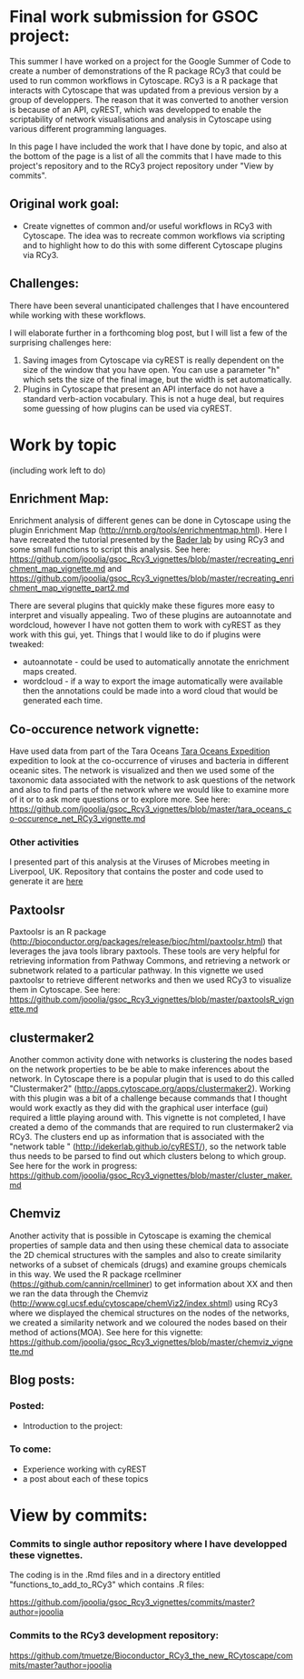 # Final work submission for GSOC project:

This summer I have worked on a project for the Google Summer of Code to create a number of demonstrations of the R package RCy3 that could be used to run common workflows in Cytoscape. RCy3 is a R package that interacts with Cytoscape that was updated from a previous version by a group of developpers. The reason that it was converted to another version is because of an API, cyREST, which was developped to enable the scriptability of network visualisations and analysis in Cytoscape using various different programming languages. 

In this page I have included the work that I have done by topic, and also at the bottom of the page is a list of all the commits that I have made to this project's repository and to the RCy3 project repository under "View by commits".

## Original work goal:

- Create vignettes of common and/or useful workflows in RCy3 with Cytoscape. The idea was to recreate common workflows via scripting and to highlight how to do this with some different Cytoscape plugins via RCy3.

## Challenges:

There have been several unanticipated challenges that I have encountered while working with these workflows.

I will elaborate further in a forthcoming blog post, but I will list a few of the surprising challenges here:

1) Saving images from Cytoscape via cyREST is really dependent on the size of the window that you have open. You can use a parameter "h" which sets the size of the final image, but the width is set automatically.
2) Plugins in Cytoscape that present an API interface do not have a standard verb-action vocabulary. This is not a huge deal, but requires some guessing of how plugins can be used via cyREST. 

# Work by topic

(including work left to do)

## Enrichment Map:

Enrichment analysis of different genes can be done in Cytoscape using the plugin Enrichment Map (http://nrnb.org/tools/enrichmentmap.html). Here I have recreated the tutorial presented by the [Bader lab](http://www.baderlab.org/Software/EnrichmentMap/Tutorial) by using RCy3 and some small functions to script this analysis. See here: https://github.com/jooolia/gsoc_Rcy3_vignettes/blob/master/recreating_enrichment_map_vignette.md and https://github.com/jooolia/gsoc_Rcy3_vignettes/blob/master/recreating_enrichment_map_vignette_part2.md

There are several plugins that quickly make these figures more easy to interpret and visually appealing. Two of these plugins are autoannotate and wordcloud, however I have not gotten them to work with cyREST as they work with this gui, yet. Things that I would like to do if plugins were tweaked: 

- autoannotate - could be used to automatically annotate the enrichment maps created. 
- wordcloud - if a way to export the image automatically were available then the annotations could be made into a word cloud that would be generated each time. 

## Co-occurence network vignette:

Have used data from part of the Tara Oceans [Tara Oceans Expedition](http://oceans.taraexpeditions.org/) expedition to look at the co-occurrence of viruses and bacteria in different oceanic sites.  The network is visualized and then we used some of the taxonomic data associated with the network to ask questions of the network and also to find parts of the network where we would like to examine more of it or to ask more questions or to explore more. See here: https://github.com/jooolia/gsoc_Rcy3_vignettes/blob/master/tara_oceans_co-occurence_net_RCy3_vignette.md

### Other activities

I presented part of this analysis at the Viruses of Microbes meeting in Liverpool, UK. Repository that contains the poster and code used to generate it are [here](https://github.com/jooolia/RCy3_VOM_poster)

## Paxtoolsr

Paxtoolsr is an R package (http://bioconductor.org/packages/release/bioc/html/paxtoolsr.html) that leverages the java tools library paxtools. These tools are very helpful for retrieving information from Pathway Commons, and retrieving a network or subnetwork related to a particular pathway. In this vignette we used paxtoolsr to retrieve different networks and then we used RCy3 to visualize them in Cytoscape. See here: https://github.com/jooolia/gsoc_Rcy3_vignettes/blob/master/paxtoolsR_vignette.md

## clustermaker2

Another common activity done with networks is clustering the nodes based on the network properties to be be able to make inferences about the network. In Cytoscape there is a popular plugin that is used to do this called "Clustermaker2" (http://apps.cytoscape.org/apps/clustermaker2). Working with this plugin was a bit of a challenge because commands that I thought would work exactly as they did with the graphical user interface (gui) required a little playing around with. This vignette is not completed, I have created a demo of the commands that are required to run clustermaker2 via RCy3. The clusters end up as information that is associated with the "network table " (http://idekerlab.github.io/cyREST/), so the network table thus needs to be parsed to find out which clusters belong to which group. See here for the work in progress: https://github.com/jooolia/gsoc_Rcy3_vignettes/blob/master/cluster_maker.md

## Chemviz

Another activity that is possible in Cytoscape is examing the chemical properties of sample data and then using these chemical data to associate the 2D chemical structures with the samples and also to create similarity networks of a subset of chemicals (drugs) and examine groups chemicals in this way. We used the R package rcellminer (https://github.com/cannin/rcellminer) to get information about XX and then we ran the data through the Chemviz (http://www.cgl.ucsf.edu/cytoscape/chemViz2/index.shtml) using RCy3 where we displayed the chemical structures on the nodes of the networks, we created a similarity network and we coloured the nodes based on their method of actions(MOA). See here for this vignette: https://github.com/jooolia/gsoc_Rcy3_vignettes/blob/master/chemviz_vignette.md

## Blog posts:

### Posted:

- Introduction to the project: 

### To come:

- Experience working with cyREST
- a post about each of these topics

# View by commits:

### Commits to single author repository where I have developped these vignettes.

The coding is in the .Rmd files and in a directory entitled "functions_to_add_to_RCy3" which contains .R files:

https://github.com/jooolia/gsoc_Rcy3_vignettes/commits/master?author=jooolia 

### Commits to the RCy3 development repository:

https://github.com/tmuetze/Bioconductor_RCy3_the_new_RCytoscape/commits/master?author=jooolia

